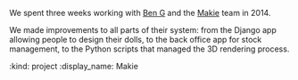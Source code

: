 We spent three weeks working with [Ben G][ben-griffiths] and the [Makie][makielab] team in 2014.

We made improvements to all parts of their system: from the Django app allowing people to design their dolls, to the back office app for stock management, to the Python scripts that managed the 3D rendering process.

[ben-griffiths]: https://twitter.com/beng
[makielab]: https://mymakie.com/

:kind: project
:display_name: Makie
